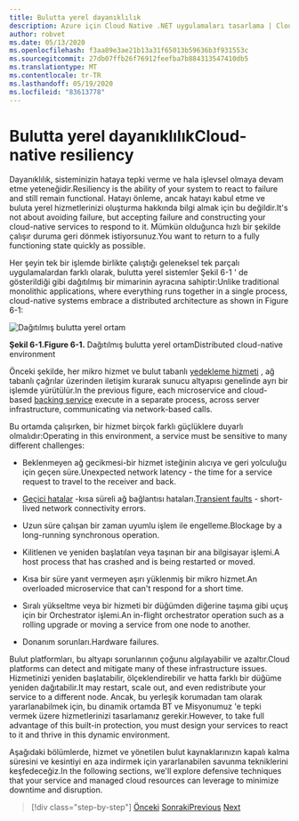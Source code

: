 ```yaml
---
title: Bulutta yerel dayanıklılık
description: Azure için Cloud Native .NET uygulamaları tasarlama | Cloud Native dayanıklılık
author: robvet
ms.date: 05/13/2020
ms.openlocfilehash: f3aa89e3ae21b13a31f65013b59636b3f931553c
ms.sourcegitcommit: 27db07ffb26f76912feefba7b884313547410db5
ms.translationtype: MT
ms.contentlocale: tr-TR
ms.lasthandoff: 05/19/2020
ms.locfileid: "83613778"
---
```

# <a name="cloud-native-resiliency"></a><span data-ttu-id="5d254-103">Bulutta yerel dayanıklılık</span><span class="sxs-lookup"><span data-stu-id="5d254-103">Cloud-native resiliency</span></span>

<span data-ttu-id="5d254-104">Dayanıklılık, sisteminizin hataya tepki verme ve hala işlevsel olmaya devam etme yeteneğidir.</span><span class="sxs-lookup"><span data-stu-id="5d254-104">Resiliency is the ability of your system to react to failure and still remain functional.</span></span> <span data-ttu-id="5d254-105">Hatayı önleme, ancak hatayı kabul etme ve buluta yerel hizmetlerinizi oluşturma hakkında bilgi almak için bu değildir.</span><span class="sxs-lookup"><span data-stu-id="5d254-105">It's not about avoiding failure, but accepting failure and constructing your cloud-native services to respond to it.</span></span> <span data-ttu-id="5d254-106">Mümkün olduğunca hızlı bir şekilde çalışır duruma geri dönmek istiyorsunuz.</span><span class="sxs-lookup"><span data-stu-id="5d254-106">You want to return to a fully functioning state quickly as possible.</span></span>

<span data-ttu-id="5d254-107">Her şeyin tek bir işlemde birlikte çalıştığı geleneksel tek parçalı uygulamalardan farklı olarak, bulutta yerel sistemler Şekil 6-1 ' de gösterildiği gibi dağıtılmış bir mimarinin ayracına sahiptir:</span><span class="sxs-lookup"><span data-stu-id="5d254-107">Unlike traditional monolithic applications, where everything runs together in a single process, cloud-native systems embrace a distributed architecture as shown in Figure 6-1:</span></span>

![Dağıtılmış bulutta yerel ortam](./media/distributed-cloud-native-environment.png)

<span data-ttu-id="5d254-109">**Şekil 6-1.**</span><span class="sxs-lookup"><span data-stu-id="5d254-109">**Figure 6-1.**</span></span> <span data-ttu-id="5d254-110">Dağıtılmış bulutta yerel ortam</span><span class="sxs-lookup"><span data-stu-id="5d254-110">Distributed cloud-native environment</span></span>

<span data-ttu-id="5d254-111">Önceki şekilde, her mikro hizmet ve bulut tabanlı [yedekleme hizmeti](https://12factor.net/backing-services) , ağ tabanlı çağrılar üzerinden iletişim kurarak sunucu altyapısı genelinde ayrı bir işlemde yürütülür.</span><span class="sxs-lookup"><span data-stu-id="5d254-111">In the previous figure, each microservice and cloud-based [backing service](https://12factor.net/backing-services) execute in a separate process, across server infrastructure, communicating via network-based calls.</span></span>

<span data-ttu-id="5d254-112">Bu ortamda çalışırken, bir hizmet birçok farklı güçlüklere duyarlı olmalıdır:</span><span class="sxs-lookup"><span data-stu-id="5d254-112">Operating in this environment, a service must be sensitive to many different challenges:</span></span>

- <span data-ttu-id="5d254-113">Beklenmeyen ağ gecikmesi-bir hizmet isteğinin alıcıya ve geri yolculuğu için geçen süre.</span><span class="sxs-lookup"><span data-stu-id="5d254-113">Unexpected network latency - the time for a service request to travel to the receiver and back.</span></span>

- <span data-ttu-id="5d254-114">[Geçici hatalar](https://docs.microsoft.com/azure/architecture/best-practices/transient-faults) -kısa süreli ağ bağlantısı hataları.</span><span class="sxs-lookup"><span data-stu-id="5d254-114">[Transient faults](https://docs.microsoft.com/azure/architecture/best-practices/transient-faults) - short-lived network connectivity errors.</span></span>

- <span data-ttu-id="5d254-115">Uzun süre çalışan bir zaman uyumlu işlem ile engelleme.</span><span class="sxs-lookup"><span data-stu-id="5d254-115">Blockage by a long-running synchronous operation.</span></span>

- <span data-ttu-id="5d254-116">Kilitlenen ve yeniden başlatılan veya taşınan bir ana bilgisayar işlemi.</span><span class="sxs-lookup"><span data-stu-id="5d254-116">A host process that has crashed and is being restarted or moved.</span></span>

- <span data-ttu-id="5d254-117">Kısa bir süre yanıt vermeyen aşırı yüklenmiş bir mikro hizmet.</span><span class="sxs-lookup"><span data-stu-id="5d254-117">An overloaded microservice that can't respond for a short time.</span></span>

- <span data-ttu-id="5d254-118">Sıralı yükseltme veya bir hizmeti bir düğümden diğerine taşıma gibi uçuş için bir Orchestrator işlemi.</span><span class="sxs-lookup"><span data-stu-id="5d254-118">An in-flight orchestrator operation such as a rolling upgrade or moving a service from one node to another.</span></span>

- <span data-ttu-id="5d254-119">Donanım sorunları.</span><span class="sxs-lookup"><span data-stu-id="5d254-119">Hardware failures.</span></span>

<span data-ttu-id="5d254-120">Bulut platformları, bu altyapı sorunlarının çoğunu algılayabilir ve azaltır.</span><span class="sxs-lookup"><span data-stu-id="5d254-120">Cloud platforms can detect and mitigate many of these infrastructure issues.</span></span> <span data-ttu-id="5d254-121">Hizmetinizi yeniden başlatabilir, ölçeklendirebilir ve hatta farklı bir düğüme yeniden dağıtabilir.</span><span class="sxs-lookup"><span data-stu-id="5d254-121">It may restart, scale out, and even redistribute your service to a different node.</span></span>  <span data-ttu-id="5d254-122">Ancak, bu yerleşik korumadan tam olarak yararlanabilmek için, bu dinamik ortamda BT ve Misyonumuz 'e tepki vermek üzere hizmetlerinizi tasarlamanız gerekir.</span><span class="sxs-lookup"><span data-stu-id="5d254-122">However, to take full advantage of this built-in protection, you must design your services to react to it and thrive in this dynamic environment.</span></span>

<span data-ttu-id="5d254-123">Aşağıdaki bölümlerde, hizmet ve yönetilen bulut kaynaklarınızın kapalı kalma süresini ve kesintiyi en aza indirmek için yararlanabilen savunma tekniklerini keşfedeceğiz.</span><span class="sxs-lookup"><span data-stu-id="5d254-123">In the following sections, we'll explore defensive techniques that your service and managed cloud resources can leverage to minimize downtime and disruption.</span></span>

>[!div class="step-by-step"]
><span data-ttu-id="5d254-124">[Önceki](elastic-search-in-azure.md) 
> [Sonraki](application-resiliency-patterns.md)</span><span class="sxs-lookup"><span data-stu-id="5d254-124">[Previous](elastic-search-in-azure.md)
[Next](application-resiliency-patterns.md)</span></span>
